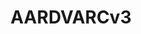 ---
title: AARDVARCv3
parent: Board Downloads
permalink: /boards/aardvarcv3/
model: aardvarcv3
board_image: /assets/images/boards/aardvarcv3.png
layout: board
---